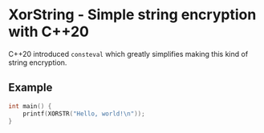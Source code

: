 # XorString - Simple string encryption with C++20
C++20 introduced `consteval` which greatly simplifies making this kind of string encryption.

## Example
```c++
int main() {
	printf(XORSTR("Hello, world!\n"));
}
```